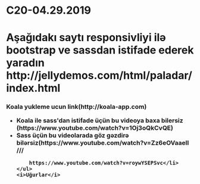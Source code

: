 # C20-04.29.2019
<h1>Aşağıdakı saytı responsivliyi ilə bootstrap ve sassdan istifade ederek yaradın
  <b>http://jellydemos.com/html/paladar/index.html</b>
  <h3>Koala yukleme ucun link(http://koala-app.com)
    <ul>
      <li>Koala ile sass'dan istifade üçün bu videoya baxa bilersiz (https://www.youtube.com/watch?v=1Oj3oQkCvQE)</li>
      <li>Sass üçün bu videolarada göz gəzdirə bilərsiz(https://www.youtube.com/watch?v=Zz6eOVaaelI  ///
        
        https://www.youtube.com/watch?v=roywYSEPSvc</li>
    </ul>
    <i>Uğurlar</i>
